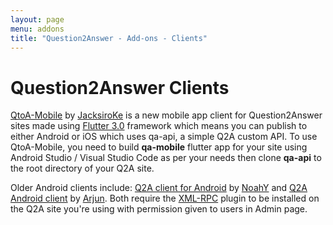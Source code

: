 ```yaml
---
layout: page
menu: addons
title: "Question2Answer - Add-ons - Clients"
---
```


# Question2Answer Clients

[QtoA-Mobile](https://appsmata.github.io/QtoA-Mobile/) by [JacksiroKe](https://www.linkedin.com/in/jacksiroke/) is a new mobile app client for Question2Answer sites made using [Flutter 3.0](https://flutter.io) framework which means you can publish to either Android or iOS which uses qa-api, a simple Q2A custom API. To use QtoA-Mobile, you need to build **qa-mobile** flutter app for your site using Android Studio / Visual Studio Code as per your needs then clone **qa-api** to the root directory of your Q2A site.

Older Android clients include: [Q2A client for Android](https://github.com/NoahY/q2android) by [NoahY](http://www.question2answer.org/qa/user/NoahY) and [Q2A Android client](https://github.com/arjunsuresh/qaoverflow) by [Arjun](http://gateoverflow.in/user/Arjun/). Both require the [XML-RPC](https://github.com/arjunsuresh/q2a-xml-rpc) plugin to be installed on the Q2A site you're using with permission given to users in Admin page.
